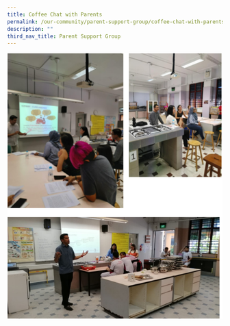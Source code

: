 ```yaml
---
title: Coffee Chat with Parents
permalink: /our-community/parent-support-group/coffee-chat-with-parents
description: ""
third_nav_title: Parent Support Group
---
```

<img src="/images/ccp.png">